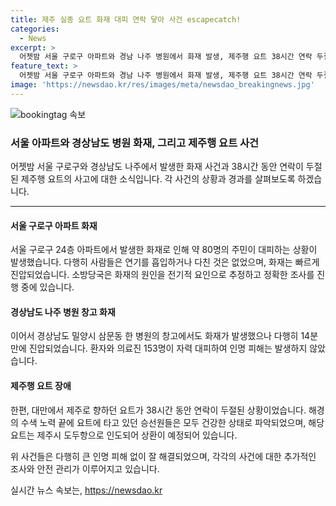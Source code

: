 ```yaml
---
title: 제주 실종 요트 화재 대피 연락 닿아 사건 escapecatch!
categories:
  - News
excerpt: >
  어젯밤 서울 구로구 아파트와 경남 나주 병원에서 화재 발생, 제주행 요트 38시간 연락 두절 후 정상 확인. 아파트 화재로 80명 대피, 경찰은 전기적 요인으로 화재 발생 추정. 병원 화재로 153명 자력 대피, 인명 피해 없어. 연락 두절된 요트, 해경 수색 결과 승선원 건강 상태 확인되고 경비함정에 인도될 예정. (150자)
feature_text: >
  어젯밤 서울 구로구 아파트와 경남 나주 병원에서 화재 발생, 제주행 요트 38시간 연락 두절 후 정상 확인. 아파트 화재로 80명 대피, 경찰은 전기적 요인으로 화재 발생 추정. 병원 화재로 153명 자력 대피, 인명 피해 없어. 연락 두절된 요트, 해경 수색 결과 승선원 건강 상태 확인되고 경비함정에 인도될 예정. (150자)
image: 'https://newsdao.kr/res/images/meta/newsdao_breakingnews.jpg'
---
```


<p><img src="https://newsdao.kr/res/images/meta/newsdao_breakingnews.jpg" alt="bookingtag 속보" /></p>

<h3>서울 아파트와 경상남도 병원 화재, 그리고 제주행 요트 사건</h3>

<p>어젯밤 서울 구로구와 경상남도 나주에서 발생한 화재 사건과 38시간 동안 연락이 두절된 제주행 요트의 사고에 대한 소식입니다. 각 사건의 상황과 경과를 살펴보도록 하겠습니다.</p>

<hr />

<h4>서울 구로구 아파트 화재</h4>

<p>서울 구로구 24층 아파트에서 발생한 화재로 인해 약 80명의 주민이 대피하는 상황이 발생했습니다. 다행히 사람들은 연기를 흡입하거나 다친 것은 없었으며, 화재는 빠르게 진압되었습니다. 소방당국은 화재의 원인을 전기적 요인으로 추정하고 정확한 조사를 진행 중에 있습니다.</p>

<h4>경상남도 나주 병원 창고 화재</h4>

<p>이어서 경상남도 밀양시 삼문동 한 병원의 창고에서도 화재가 발생했으나 다행히 14분 만에 진압되었습니다. 환자와 의료진 153명이 자력 대피하여 인명 피해는 발생하지 않았습니다.</p>

<h4>제주행 요트 장애</h4>

<p>한편, 대만에서 제주로 향하던 요트가 38시간 동안 연락이 두절된 상황이었습니다. 해경의 수색 노력 끝에 요트에 타고 있던 승선원들은 모두 건강한 상태로 파악되었으며, 해당 요트는 제주시 도두항으로 인도되어 상환이 예정되어 있습니다.</p>

<p>위 사건들은 다행히 큰 인명 피해 없이 잘 해결되었으며, 각각의 사건에 대한 추가적인 조사와 안전 관리가 이루어지고 있습니다.</p>
실시간 뉴스 속보는, <a href="https://newsdao.kr" rel="dofollow">https://newsdao.kr</a>


